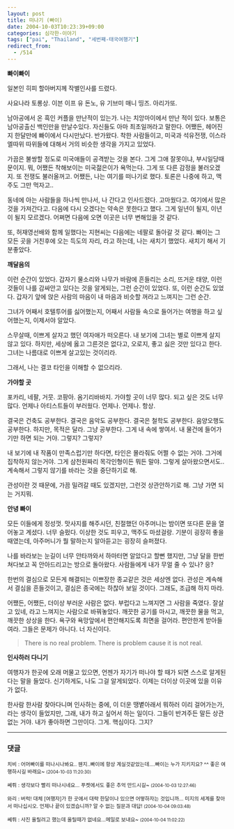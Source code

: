 ```yaml
---
layout: post
title: 떠나기 (빠이)
date: 2004-10-03T10:23:39+09:00
categories: 심각한-이야기
tags: ["pai", "Thailand", "세번째-태국여행기"]
redirect_from:
  - /514
---
```


<strong>빠이빠이</strong>

일본인 히피 할아버지께 작별인사를 드렸다.

> 

사요나라 토롱상. 이븐 이프 유 돈노, 유 기브미 매니 띵즈. 아리가또.

남아공에서 온 흑인 커플을 만난적이 있는가. 나는 치앙마이에서 만난 적이 있다. 보통은 남아공출신 백인만을 만날수있다. 자신들도 아마 최초일꺼라고 말한다. 어쨌든, 헤어진지 한달만에 빠이에서 다시만났다. 반가왔다. 착한 사람들이고, 미국과 석유전쟁, 이스라엘따위 따위들에 대해서 거의 비슷한 생각을 가지고 있었다.

가끔은 불쌍할 정도로 미국애들이 공격받는 것을 본다. 그게 그애 잘못이냐, 부시일당때문이지. 뭐, 어쨌든 착해보이는 미국젊은이가 욕먹는다. 그게 또 다른 감정을 불러오겠지. 또 전쟁도 불러올꺼고. 어쨌든, 나는 여기를 떠나기로 했다. 토론은 나중에 하고, 맥주도 그만 먹자고..

동네에 아는 사람들을 하나씩 만나서, 나 간다고 인사드렸다. 고마웠다고. 여기에서 많은 것을 가져간다고. 다음에 다시 오겠다는 약속은 못한다고 했다. 그게 일년이 될지, 이년이 될지 모르겠다. 어쩌면 다음에 오면 이곳은 너무 변해있을 것 같다.

또, 허재영선배와 함께 일했다는 지현씨는 다음에는 네팔로 돌아갈 것 같다. 빠이는 그 모든 곳을 거친후에 오는 득도의 자리, 라고 하는데, 나는 새치기 했었다. 새치기 해서 기분좋았다.

<strong>깨달음의</strong>

이런 순간이 있었다. 갑자기 물소리와 나무가 바람에 흔들리는 소리, 뜨거운 태양, 이런 것들이 나를 감싸안고 있다는 것을 알게되는, 그런 순간이 있었다. 또, 이런 순간도 있었다. 갑자기 앞에 앉은 사람의 마음이 내 마음과 비슷할 꺼라고 느껴지는 그런 순간.

그녀가 어째서 호텔투어를 싫어했는지, 어째서 사람들 속으로 들어가는 여행을 하고 싶어했는지, 이제서야 알았다.

스무살때, 이쁘게 살자고 했던 여자애가 떠오른다. 내 보기에 그녀는 별로 이쁘게 살지 않고 있다. 하지만, 세상에 옳고 그른것은 없다고, 오로지, 좋고 싫은 것만 있다고 한다. 그녀는 나름대로 이쁘게 살고있는 것이리라.

그래서, 나는 결코 타인을 이해할 수 없으리라.

<strong>가야할 곳</strong>

포카리, 네팔, 거뭇. 코팡아. 옴기리바바지. 가야할 곳이 너무 많다. 되고 싶은 것도 너무 많다. 언제나 아티스트들이 부러웠다. 언제나. 언제나. 항상.

결국은 건축도 공부한다. 결국은 음악도 공부한다. 결국은 철학도 공부한다. 음양오행도 공부한다. 하지만, 목적은 달라. 그냥 공부한다. 그게 내 속에 쌓여서. 내 물건에 들어가기만 하면 되는 거야. 그렇지? 그렇지?

내 보기에 내 작품이 만족스럽기만 하다면, 타인은 몰라줘도 어쩔 수 없는 거야. 그거에 집착하지 않는거야. 그게 삼천원짜리 목각인형이든 뭐든 말야. 그렇게 살아왔으면서도.. 계속해서 그렇지 않기를 바라는 것을 중단하기로 해.

관성이란 것 때문에, 가끔 밀려갈 때도 있겠지만, 그런것 상관안하기로 해. 그냥 가면 되는 거지뭐.

<strong>안녕 빠이</strong>

모든 이들에게 정성껏. 맛사지를 해주시던, 친절했던 아주머니는 밤이면 또다른 문을 열어놓고 계셨다. 너무 슬펐다. 이상한 것도 피우고, 맥주도 마셨걸랑. 기분이 굉장히 좋을 때였는데, 아주머니가 뭘 말하는지 알아듣고는 굉장히 슬퍼졌다.

나를 바라보는 눈길이 너무 안타까와서 하마터면 알았다고 할뻔 했지만, 그냥 달을 한번 쳐다보고 꼭 안아드리고는 방으로 돌아왔다. 사람들에게 내가 무얼 줄 수 있나? 응?

한번의 결심으로 모든게 해결되는 이쁘장한 종교같은 것은 세상엔 없다. 관성은 계속해서 결심을 흔들것이고, 결심은 종국에는 하찮아 보일 것이다. 그래도, 조급해 하지 마라.

어쨌든, 어쨌든, 더이상 부러운 사람은 없다. 부럽다고 느껴지면 그 사람을 죽였다. 잘살고 있네, 라고 느껴지는 사람으로 바꿔놓았다. 깨끗한 공기를 마시고, 깨끗한 물을 먹고, 깨끗한 상상을 한다. 욕구와 욕망앞에서 편안해지도록 최면을 걸어라. 편안한게 받아들여라. 그들은 문제가 아니다. 너 자신이다.

 

> There is no real problem. There is problem cause it is not real.

<strong>인사하러 다니기</strong>

여행자가 한곳에 오래 머물고 있으면, 언젠가 자기가 떠나야 할 때가 되면 스스로 알게된다는 말을 들었다. 신기하게도, 나도 그걸 알게되었다. 이제는 더이상 이곳에 있을 이유가 없다.

한사람 한사람 찾아다니며 인사하는 중에, 이 더운 땡볕아래서 뭐하러 이리 걸어가는가, 라는 생각이 들었지만, 그래, 내가 하고 싶어서 하는 일이다. 그들이 반겨주든 말든 상관없는 거야. 내가 좋아하면 그만이다. 그게. 핵심이다. 그지?

* * *

### 댓글



<!--- cmt:862 --->
<!--- mail: --->
<!--- parent:0 --->

<small class=comment>치비 : 어머빠이를 떠나시나봐요.. 웬지..빠이에 항상 계실것같았는데....빠이는 누가 지키지요? ^^ 좋은 여행하시길 바래요~ <small>(2004-10-03 11:20:30)</small></small>


<!--- cmt:863 --->
<!--- mail: --->
<!--- parent:0 --->

<small class=comment>쎄뤼 : 생각보다 빨리 떠나시네요... 푸켓에서도 좋은 추억 만드시길~ <small>(2004-10-03 12:27:46)</small></small>


<!--- cmt:864 --->
<!--- mail: --->
<!--- parent:0 --->

<small class=comment>와리 : 버럭! 대체 [여행자]가 한 곳에서 대략 한달이나 있으면 어떻하자는 것입니까...  미지의 세계를 찾아서 떠나십시오. 언제나 끝이 있겠습니까? 알 수 없는 질문과 대답! <small>(2004-10-04 09:03:48)</small></small>


<!--- cmt:865 --->
<!--- mail: --->
<!--- parent:0 --->

<small class=comment>쎄뤼 : 사진 올릴려고 했는데 올릴때가 없네요...메일로 보내요~ <small>(2004-10-04 11:02:22)</small></small>

